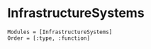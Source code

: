 # InfrastructureSystems

```@autodocs
Modules = [InfrastructureSystems]
Order = [:type, :function]
```
